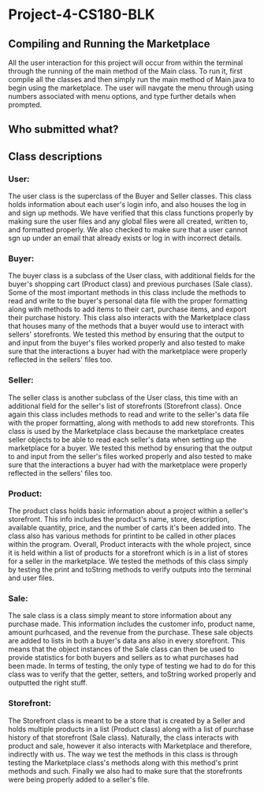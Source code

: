 # Project-4-CS180-BLK
## Compiling and Running the Marketplace
All the user interaction for this project will occur from within the terminal through the running of the main method of the Main class.
To run it, first compile all the classes and then simply run the main method of Main.java to begin using the marketplace.
The user will navgate the menu through using numbers associated with menu options, and type further details when prompted.

## Who submitted what?

## Class descriptions
### User:
The user class is the superclass of the Buyer and Seller classes. This class holds information about each user's login info, and also houses
the log in and sign up methods. We have verified that this class functions properly by making sure the user files and any global files were all
created, written to, and formatted properly. We also checked to make sure that a user cannot sgn up under an email that already exists or
log in with incorrect details.

### Buyer:
The buyer class is a subclass of the User class, with additional fields for the buyer's shopping cart (Product class) and previous purchases (Sale class). Some of the most important methods in this class include the
methods to read and write to the buyer's personal data file with the proper formatting along with methods to add items to their cart, purchase items, and export
their purchase history. This class also interacts with the Marketplace class that houses many of the methods that a buyer
would use to interact with sellers' storefronts. We tested this method by ensuring that the output to and input from the buyer's files worked
properly and also tested to make sure that the interactions a buyer had with the marketplace were properly reflected in the sellers' files too.

### Seller:
The seller class is another subclass of the User class, this time with an additional field for the seller's list of storefronts (Storefront class).
Once again this class includes methods to read and write to the seller's data file with the proper formatting, along with methods to add
new storefronts. This class is used by the Marketplace class because the marketplace creates seller objects to be able to read each seller's
data when setting up the marketplace for a buyer. We tested this method by ensuring that the output to and input from the seller's files worked
properly and also tested to make sure that the interactions a buyer had with the marketplace were properly reflected in the sellers' files too.

### Product:
The product class holds basic information about a project within a seller's storefront. This info includes the product's name, store, description, available quantity, price, and the
number of carts it's been added into. The class also has various methods for printint to be called in other places within the program. Overall, Product interacts with the whole project,
since it is held within a list of products for a storefront which is in a list of stores for a seller in the marketplace. We tested the methods of this class simply by testing the print
and toString methods to verify outputs into the terminal and user files.

### Sale:
The sale class is a class simply meant to store information about any purchase made. This information includes the customer info, product name, amount purhcased, and the revenue from the purchase.
These sale objects are added to lists in both a buyer's data ans also in every storefront. This means that
the object instances of the Sale class can then be used to provide statistics for both buyers and sellers as to what purchases had been made. In terms of testing, the only type of testing we had
to do for this class was to verify that the getter, setters, and toString worked properly and outputted the right stuff.

### Storefront:
The Storefront class is meant to be a store that is created by a Seller and holds multiple products in a list (Product class) along with a list of purchase history of that storefront (Sale class). 
Naturally, the class interacts with product and sale, however it also interacts with Marketplace and therefore, indirectly with us. The way we test the methods in this class is through testing the Marketplace
class's methods along with this method's print methods and such. Finally we also had to make sure that the storefronts were being properly added to a seller's file.
